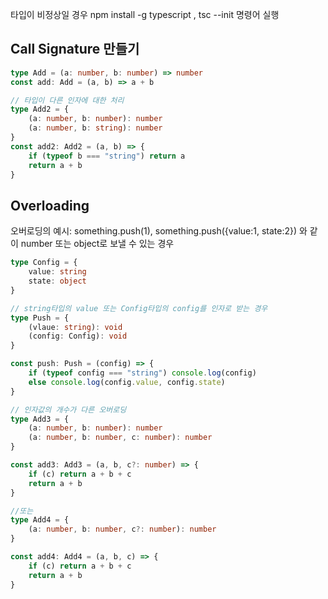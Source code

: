 타입이 비정상일 경우 npm install -g typescript , tsc --init 명령어 실행

## Call Signature 만들기

```typescript
type Add = (a: number, b: number) => number
const add: Add = (a, b) => a + b

// 타입이 다른 인자에 대한 처리
type Add2 = {
    (a: number, b: number): number
    (a: number, b: string): number
}
const add2: Add2 = (a, b) => {
    if (typeof b === "string") return a
    return a + b
}
```

## Overloading

오버로딩의 예시: something.push(1), something.push({value:1, state:2}) 와 같이 number 또는 object로 보낼 수 있는 경우

```typescript
type Config = {
    value: string
    state: object
}

// string타입의 value 또는 Config타입의 config를 인자로 받는 경우
type Push = {
    (vlaue: string): void
    (config: Config): void
}

const push: Push = (config) => {
    if (typeof config === "string") console.log(config)
    else console.log(config.value, config.state)
}

// 인자값의 개수가 다른 오버로딩
type Add3 = {
    (a: number, b: number): number
    (a: number, b: number, c: number): number
}

const add3: Add3 = (a, b, c?: number) => {
    if (c) return a + b + c
    return a + b
}

//또는
type Add4 = {
    (a: number, b: number, c?: number): number
}

const add4: Add4 = (a, b, c) => {
    if (c) return a + b + c
    return a + b
}
```
